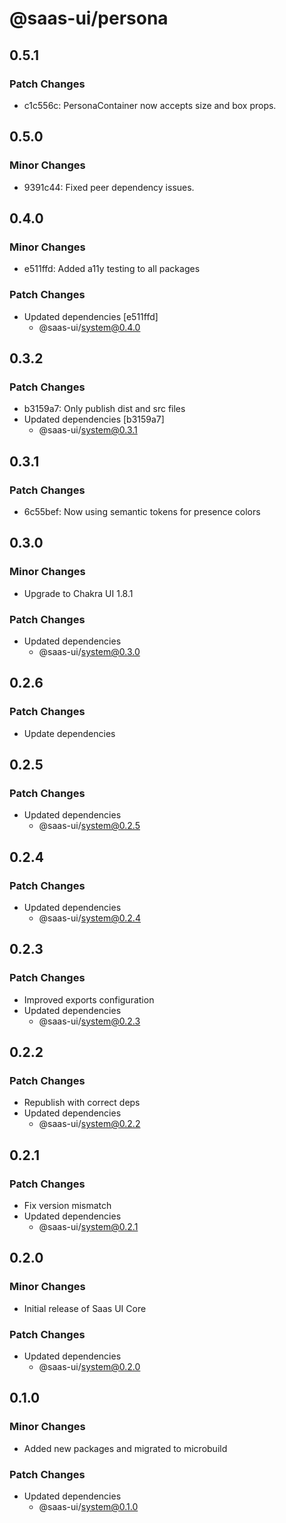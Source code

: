 # @saas-ui/persona

## 0.5.1

### Patch Changes

- c1c556c: PersonaContainer now accepts size and box props.

## 0.5.0

### Minor Changes

- 9391c44: Fixed peer dependency issues.

## 0.4.0

### Minor Changes

- e511ffd: Added a11y testing to all packages

### Patch Changes

- Updated dependencies [e511ffd]
  - @saas-ui/system@0.4.0

## 0.3.2

### Patch Changes

- b3159a7: Only publish dist and src files
- Updated dependencies [b3159a7]
  - @saas-ui/system@0.3.1

## 0.3.1

### Patch Changes

- 6c55bef: Now using semantic tokens for presence colors

## 0.3.0

### Minor Changes

- Upgrade to Chakra UI 1.8.1

### Patch Changes

- Updated dependencies
  - @saas-ui/system@0.3.0

## 0.2.6

### Patch Changes

- Update dependencies

## 0.2.5

### Patch Changes

- Updated dependencies
  - @saas-ui/system@0.2.5

## 0.2.4

### Patch Changes

- Updated dependencies
  - @saas-ui/system@0.2.4

## 0.2.3

### Patch Changes

- Improved exports configuration
- Updated dependencies
  - @saas-ui/system@0.2.3

## 0.2.2

### Patch Changes

- Republish with correct deps
- Updated dependencies
  - @saas-ui/system@0.2.2

## 0.2.1

### Patch Changes

- Fix version mismatch
- Updated dependencies
  - @saas-ui/system@0.2.1

## 0.2.0

### Minor Changes

- Initial release of Saas UI Core

### Patch Changes

- Updated dependencies
  - @saas-ui/system@0.2.0

## 0.1.0

### Minor Changes

- Added new packages and migrated to microbuild

### Patch Changes

- Updated dependencies
  - @saas-ui/system@0.1.0
